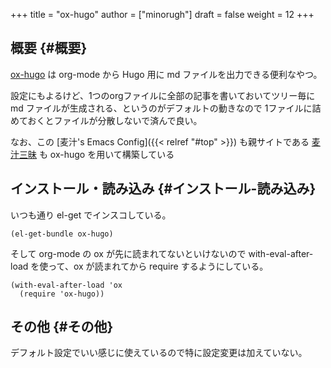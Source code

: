 +++
title = "ox-hugo"
author = ["minorugh"]
draft = false
weight = 12
+++

## 概要 {#概要}

[ox-hugo](https://ox-hugo.scripter.co/) は org-mode から Hugo 用に md ファイルを出力できる便利なやつ。

設定にもよるけど、1つのorgファイルに全部の記事を書いておいてツリー毎に md ファイルが生成される、というのがデフォルトの動きなので
1ファイルに詰めておくとファイルが分散しないで済んで良い。

なお、この [麦汁's Emacs Config]({{< relref "#top" >}}) も親サイトである [麦汁三昧](https://mugijiru.github.io/.emacs.d/) も
ox-hugo を用いて構築している


## インストール・読み込み {#インストール-読み込み}

いつも通り el-get でインスコしている。

```emacs-lisp
(el-get-bundle ox-hugo)
```

そして org-mode の ox が先に読まれてないといけないので
with-eval-after-load を使って、ox が読まれてから require するようにしている。

```emacs-lisp
(with-eval-after-load 'ox
  (require 'ox-hugo))
```


## その他 {#その他}

デフォルト設定でいい感じに使えているので特に設定変更は加えていない。
